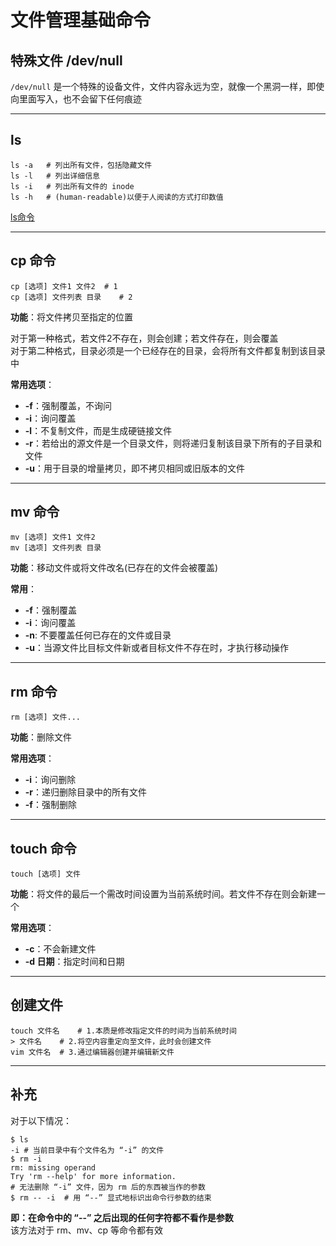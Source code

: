# 文件管理基础命令
## 特殊文件 /dev/null
`/dev/null` 是一个特殊的设备文件，文件内容永远为空，就像一个黑洞一样，即使向里面写入，也不会留下任何痕迹  

---------------------
## ls
``` Shell
ls -a   # 列出所有文件，包括隐藏文件  
ls -l   # 列出详细信息
ls -i   # 列出所有文件的 inode  
ls -h   # (human-readable)以便于人阅读的方式打印数值 
```

[ls命令](../开始使用/基本命令补充.md#ls-list-files)

-----------------------
## cp 命令
``` Shell
cp [选项] 文件1 文件2  # 1
cp [选项] 文件列表 目录    # 2
```

**功能**：将文件拷贝至指定的位置  

对于第一种格式，若文件2不存在，则会创建；若文件存在，则会覆盖  
对于第二种格式，目录必须是一个已经存在的目录，会将所有文件都复制到该目录中

**常用选项**：  
* **-f**：强制覆盖，不询问  
* **-i**：询问覆盖  
* **-l**：不复制文件，而是生成硬链接文件  
* **-r**：若给出的源文件是一个目录文件，则将递归复制该目录下所有的子目录和文件  
* **-u**：用于目录的增量拷贝，即不拷贝相同或旧版本的文件  

-----------------
## mv 命令
``` Shell
mv [选项] 文件1 文件2
mv [选项] 文件列表 目录
```

**功能**：移动文件或将文件改名(已存在的文件会被覆盖)  

**常用**：  
* **-f**：强制覆盖  
* **-i**：询问覆盖  
* **-n**: 不要覆盖任何已存在的文件或目录  
* **-u**：当源文件比目标文件新或者目标文件不存在时，才执行移动操作  

--------------------
## rm 命令
``` Shell
rm [选项] 文件...
```

**功能**：删除文件  

**常用选项**：  
* **-i**：询问删除  
* **-r**：递归删除目录中的所有文件  
* **-f**：强制删除  

--------------------
## touch 命令
``` Shell
touch [选项] 文件
```

**功能**：将文件的最后一个需改时间设置为当前系统时间。若文件不存在则会新建一个  

**常用选项**：
* **-c**：不会新建文件  
* **-d 日期**：指定时间和日期
  
---------------------
## 创建文件
``` Shell
touch 文件名    # 1.本质是修改指定文件的时间为当前系统时间
> 文件名    # 2.将空内容重定向至文件，此时会创建文件
vim 文件名  # 3.通过编辑器创建并编辑新文件
```

----------------------
## 补充
对于以下情况：  
``` Shell
$ ls
-i # 当前目录中有个文件名为 “-i” 的文件
$ rm -i
rm: missing operand
Try 'rm --help' for more information.
# 无法删除 “-i” 文件，因为 rm 后的东西被当作的参数
$ rm -- -i  # 用 “--” 显式地标识出命令行参数的结束
```
**即：在命令中的 “--” 之后出现的任何字符都不看作是参数**  
该方法对于 rm、mv、cp 等命令都有效